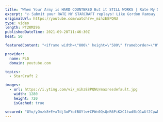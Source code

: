 ```yaml
---
title: "When Your Army is HARD COUNTERED But it STILL WORKS | Rate My StarCraft #7"
excerpt: "🔥 Submit your RATE MY STARCRAFT replays! Like Gordon Ramsay judges people's dishes, PiG will rate your awesome StarCraft plays. Send in your replay to RateMyStarCraft@gmail.com PLUS why you think it was so good (This is similar to ICYFAR but you choose the topic). Bonus points if you can say why in"
originalUrl: https://youtube.com/watch?v=_mihzE8PQNU
type: video
length: PT20M29S
publishedDateTime: 2021-09-28T11:46:30Z
heat: 50

featuredContent: "<iframe width=\"800\" height=\"500\" frameborder=\"0\" src=\"https://www.youtube.com/embed/_mihzE8PQNU\" allow=\"accelerometer; autoplay; encrypted-media; gyroscope; picture-in-picture\" allowfullscreen></iframe>"

provider:
  name: PiG
  domain: youtube.com

topics:
  - StarCraft 2

images:
  - url: https://i.ytimg.com/vi/_mihzE8PQNU/maxresdefault.jpg
    width: 1280
    height: 720
    isCached: true

secured: "GYo/yOmzk8+E+xTdj3oFYofBOYlw+CPWn0QsQeR6PiKXC1twdSbQ1wUf2CpwMBoGKvNB1cauLj2aKDfAls4TGiT/6MLL3S3EGsPYmgyRCt+45OmT9xDibfByPheBYXO9pxRvzN2GaN0lMr8/UP5dTvhxdtw5T8zd3KfpsispO+S8MzYkt/GkKp07moE8Ox33FYY4UXzLyjorCxtbjaSpsm8NWRF2g+SlWNzZS3fyKHSMAhExrqQTJelhBV0YXQTbEDixptUZeKcaK3Gydb8jUvFsUKDphdJqL8IaavYcsy1jXxGFX/Z9StkSRBRnFhPUyc5gmAzjwRqYgk73Q9JhRWpmpv9JWsf5r2zvOcpfjou5/h8ZRuZaMo83Z9VwCAVOXDO9YHMhfdufdXelBxtYK3VmQkY+GmxeE4ykqol9s+s=;saQRk23Vy1ozWMm3dPCeAQ=="
---
```


